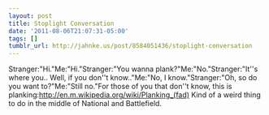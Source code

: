 ```yaml
---
layout: post
title: Stoplight Conversation
date: '2011-08-06T21:07:31-05:00'
tags: []
tumblr_url: http://jahnke.us/post/8584051436/stoplight-conversation
---
```

Stranger:"Hi."Me:"Hi."Stranger:"You wanna plank?"Me:"No."Stranger:"It''s where you.. Well, if you don''t know.."Me:"No, I know."Stranger:"Oh, so do you want to?"Me:"Still no."For those of you that don''t know, this is planking:http://en.m.wikipedia.org/wiki/Planking_(fad) Kind of a weird thing to do in the middle of National and Battlefield.
